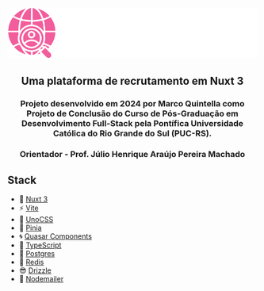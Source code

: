 <p align="center">
<img src="public/logo-secondary-primary-text.svg" width="600"/>
</p>

<h2 align="center">
Uma plataforma de recrutamento em Nuxt 3
</h2>

<h3 align="center">Projeto desenvolvido em 2024 por Marco Quintella como Projeto de Conclusão do Curso de Pós-Graduação em Desenvolvimento Full-Stack pela Pontífica Universidade Católica do Rio Grande do Sul (PUC-RS).</h3>

<h3 align="center"><b>Orientador</b> - Prof. Júlio Henrique Araújo Pereira Machado</h3>

## Stack

- 💚 [Nuxt 3](https://nuxt.com/)
- ⚡️ [Vite](https://vitejs.dev/)
- 🎨 [UnoCSS](https://github.com/unocss/unocss)
- 🍍 [Pinia](https://pinia.vuejs.org/)
- 🌀 [Quasar Components](https://quasar.dev/)
- 🦾 [TypeScript](https://www.typescriptlang.org/)
- 🐘 [Postgres](https://www.postgresql.org/)
- 🐷 [Redis](https://redis.io/)
- 😎 [Drizzle](https://orm.drizzle.team/)
- 📨 [Nodemailer](https://nodemailer.com/)
